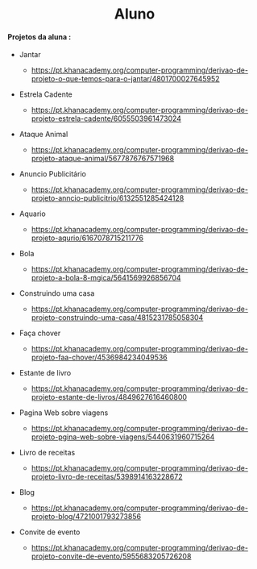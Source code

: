 

<div style="text-align : center" ><h1> Aluno </h1> </div>



#### Projetos da aluna :

* Jantar 
  * https://pt.khanacademy.org/computer-programming/derivao-de-projeto-o-que-temos-para-o-jantar/4801700027645952



* Estrela Cadente
  * https://pt.khanacademy.org/computer-programming/derivao-de-projeto-estrela-cadente/6055503961473024



* Ataque Animal 
  * https://pt.khanacademy.org/computer-programming/derivao-de-projeto-ataque-animal/5677876767571968



* Anuncio Publicitário
  * https://pt.khanacademy.org/computer-programming/derivao-de-projeto-anncio-publicitrio/6132551285424128

  

* Aquario 
  * https://pt.khanacademy.org/computer-programming/derivao-de-projeto-aqurio/6167078715211776



* Bola
  * https://pt.khanacademy.org/computer-programming/derivao-de-projeto-a-bola-8-mgica/5641569926856704 



* Construindo uma casa

  *  https://pt.khanacademy.org/computer-programming/derivao-de-projeto-construindo-uma-casa/4815231785058304

  

* Faça chover

  * https://pt.khanacademy.org/computer-programming/derivao-de-projeto-faa-chover/4536984234049536 

  

* Estante de livro

  *  https://pt.khanacademy.org/computer-programming/derivao-de-projeto-estante-de-livros/4849627616460800

  

* Pagina Web sobre viagens

  * https://pt.khanacademy.org/computer-programming/derivao-de-projeto-pgina-web-sobre-viagens/5440631960715264 

  

* Livro de receitas

  * https://pt.khanacademy.org/computer-programming/derivao-de-projeto-livro-de-receitas/5398914163228672

  

* Blog 

  * https://pt.khanacademy.org/computer-programming/derivao-de-projeto-blog/4721001793273856

  

* Convite de evento

  * https://pt.khanacademy.org/computer-programming/derivao-de-projeto-convite-de-evento/5955683205726208 

  
